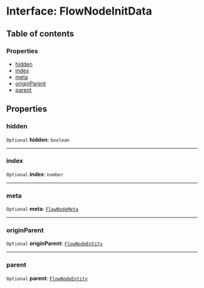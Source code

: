 # Interface: FlowNodeInitData

## Table of contents

### Properties

* [hidden](/auto-docs/document/interfaces/FlowNodeInitData.md#hidden)
* [index](/auto-docs/document/interfaces/FlowNodeInitData.md#index)
* [meta](/auto-docs/document/interfaces/FlowNodeInitData.md#meta)
* [originParent](/auto-docs/document/interfaces/FlowNodeInitData.md#originparent)
* [parent](/auto-docs/document/interfaces/FlowNodeInitData.md#parent)

## Properties

### hidden

`Optional` **hidden**: `boolean`

***

### index

`Optional` **index**: `number`

***

### meta

`Optional` **meta**: [`FlowNodeMeta`](/auto-docs/document/interfaces/FlowNodeMeta.md)

***

### originParent

`Optional` **originParent**: [`FlowNodeEntity`](/auto-docs/document/classes/FlowNodeEntity-1.md)

***

### parent

`Optional` **parent**: [`FlowNodeEntity`](/auto-docs/document/classes/FlowNodeEntity-1.md)
